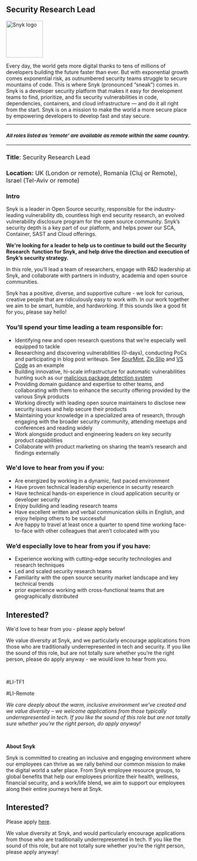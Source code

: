 Security Research Lead 
---

<img src="https://res.cloudinary.com/snyk/image/upload/v1537345894/press-kit/brand/logo-black.png" width="100" alt="Snyk logo" />

<div class="content-intro"><p><span style="font-weight: 400;">Every day, the world gets more digital thanks to tens of millions of developers building the future faster than ever. But with exponential growth comes exponential risk, as outnumbered security teams struggle to secure mountains of code. This is where Snyk (pronounced “sneak”) comes in. Snyk is a developer security platform that makes it easy for development teams to find, prioritize, and fix security vulnerabilities in code, dependencies, containers, and cloud infrastructure — and do it all right from the start. Snyk is on a mission to make the world a more secure place by empowering developers to develop fast and stay secure.</span></p></div><hr>
<h3><em><strong><sub>All roles listed as ‘remote’ are available as remote within the same country.</sub></strong></em></h3>
<hr>
<h3><strong>Title</strong><span style="font-weight: 400;">: Security Research Lead</span></h3>
<h3><strong>Location:</strong><span style="font-weight: 400;"> UK (London or remote), Romania (Cluj or Remote), Israel (Tel-Aviv or remote)</span></h3>
<h3><strong>Intro</strong></h3>
<p><span style="font-weight: 400;">Snyk is a leader in Open Source security, responsible for the industry-leading vulnerability db, countless high end security research, an evolved vulnerability disclosure program for the open source community. Snyk’s security depth is a key part of our platform, and helps power our SCA, Container, SAST and Cloud offerings.</span></p>
<p><strong>We're looking for a leader to help us to continue to build out the Security Research&nbsp; function for Snyk, and help drive the direction and execution of Snyk’s security strategy.</strong></p>
<p><span style="font-weight: 400;">In this role, you’ll lead a team of researchers, engage with R&amp;D leadership at Snyk, and collaborate with partners in industry, academia and open source communities.</span></p>
<p><span style="font-weight: 400;">Snyk has a positive, diverse, and supportive culture - we look for curious, creative people that are ridiculously easy to work with. In our work together we aim to be smart, humble, and hardworking. If this sounds like a good fit for you, please say hello!</span></p>
<h3><strong>You’ll spend your time leading a team responsible for:</strong></h3>
<ul>
<li style="font-weight: 400;"><span style="font-weight: 400;">Identifying new and open research questions that we’re especially well equipped to tackle</span></li>
<li style="font-weight: 400;"><span style="font-weight: 400;">Researching and discovering vulnerabilities (0-days), conducting PoCs and participating in blog post writeups. See </span><a href="https://snyk.io/research/sour-mint-malicious-sdk/"><span style="font-weight: 400;">SourMint</span></a><span style="font-weight: 400;">, </span><a href="https://snyk.io/research/zip-slip-vulnerability"><span style="font-weight: 400;">Zip Slip</span></a><span style="font-weight: 400;"> and </span><a href="https://snyk.io/blog/visual-studio-code-extension-security-vulnerabilities-deep-dive/"><span style="font-weight: 400;">VS Code</span></a><span style="font-weight: 400;"> as an example</span></li>
<li style="font-weight: 400;"><span style="font-weight: 400;">Building innovative, hi-scale infrastructure for automatic vulnerabilities hunting such as our </span><a href="https://snyk.io/blog/snyk-200-malicious-npm-packages-cobalt-strike-dependency-confusion-attacks/"><span style="font-weight: 400;">malicious package detection system</span></a><span style="font-weight: 400;">&nbsp;</span></li>
<li style="font-weight: 400;"><span style="font-weight: 400;">Providing domain guidance and expertise to other teams, and collaborating with them to enhance the security offering provided by the various Snyk products</span></li>
<li style="font-weight: 400;"><span style="font-weight: 400;">Working directly with leading open source maintainers to disclose new security issues and help secure their products</span></li>
<li style="font-weight: 400;"><span style="font-weight: 400;">Maintaining your knowledge in a specialized area of research, through engaging with the broader security community, attending meetups and conferences and reading widely</span></li>
<li style="font-weight: 400;"><span style="font-weight: 400;">Work alongside product and engineering leaders on key security product capabilities</span></li>
<li style="font-weight: 400;"><span style="font-weight: 400;">Collaborate with product marketing on sharing the team’s research and findings externally</span></li>
</ul>
<h3><strong>We'd love to hear from you if you:</strong></h3>
<ul>
<li style="font-weight: 400;"><span style="font-weight: 400;">Are energized by working in a dynamic, fast paced environment</span></li>
<li style="font-weight: 400;"><span style="font-weight: 400;">Have proven technical leadership experience in security research</span></li>
<li style="font-weight: 400;"><span style="font-weight: 400;">Have technical hands-on experience in cloud application security or developer security</span></li>
<li style="font-weight: 400;"><span style="font-weight: 400;">Enjoy building and leading research teams</span></li>
<li style="font-weight: 400;"><span style="font-weight: 400;">Have excellent written and verbal communication skills in English, and enjoy helping others to be successful</span></li>
<li style="font-weight: 400;"><span style="font-weight: 400;">Are happy to travel at least once a quarter to spend time working face-to-face with other colleagues that aren’t colocated with you</span></li>
</ul>
<h3><strong>We’d especially love to hear from you if you have:</strong></h3>
<ul>
<li style="font-weight: 400;"><span style="font-weight: 400;">Experience working with cutting-edge security technologies and research techniques</span></li>
<li style="font-weight: 400;"><span style="font-weight: 400;">Led and scaled security research teams</span></li>
<li style="font-weight: 400;"><span style="font-weight: 400;">Familiarity with the open source security market landscape and key technical trends</span></li>
<li style="font-weight: 400;"><span style="font-weight: 400;">prior experience working with cross-functional teams that are geographically distributed</span></li>
</ul>
<h2><strong>Interested?</strong></h2>
<p><span style="font-weight: 400;">We'd love to hear from you - please apply below!</span></p>
<p><span style="font-weight: 400;">We value diversity at Snyk, and we particularly encourage applications from those who are traditionally underrepresented in tech and security. If you like the sound of this role, but are not totally sure whether you’re the right person, please do apply anyway - we would love to hear from you.</span></p>
<p>&nbsp;</p>
<p><span style="font-weight: 400;">#LI-TF1</span></p>
<p><span style="font-weight: 400;">#LI-Remote</span></p><div class="content-conclusion"><p><em data-stringify-type="italic">We care deeply about the warm, inclusive environment we’ve created and we value diversity – we welcome applications from those typically underrepresented in tech. If you like the sound of this role but are not totally sure whether you’re the right person, do apply anyway!</em></p>
<p>&nbsp;</p>
<p><strong>About Snyk</strong></p>
<p><strong><span style="font-weight: 400;">Snyk is committed to creating an inclusive and engaging environment where our employees can thrive as we rally behind our common mission to make the digital world a safer place. From Snyk employee resource groups, to global benefits that help our employees prioritize their health, wellness, financial security, and a work/life blend, we aim to support our employees along their entire journeys here at Snyk. </span></strong></p></div>

Interested?
---

Please apply [here](https://boards.greenhouse.io/snyk/jobs/6330070002#app).

We value diversity at Snyk, and would particularly encourage applications from those who are traditionally underrepresented in tech.
If you like the sound of this role, but are not totally sure whether you’re the right person, please apply anyway!
